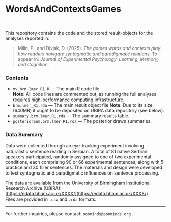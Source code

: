 # WordsAndContextsGames

<br>

This repository contains the code and the stored result-objects for the analyses reported in:

> Milin, P., and Divjak, D. (2025). *The games words and contexts play: how readers navigate syntagmatic and paradigmatic relations*. To appear in: *Journal of Experimental Psychology: Learning, Memory, and Cognition*.

### Contents

+ `mv_brm_lmer_R1.R` — The main R code file.  
  **Note:** All code lines are commented out, as running the full analyses requires high-performance computing infrastructure.
+ `brm.lmer_R1.rda` — The main result object file
**Note:** Due to its size (640MB) it ought to be deposited on UBIRA data repository (see below).
+ `summary.brm.lmer_R1.rda` — The summary results table.
+ `posteriorSum.brm.lmer_R1.rda` — The posterior draws summaries.

### Data Summary

Data were collected through an eye-tracking experiment involving naturalistic sentence reading in Serbian. A total of 81 native Serbian speakers participated, randomly assigned to one of two experimental conditions, each comprising 90 or 66 experimental sentences, along with 5 practice and 30 filler sentences. The materials and design were developed to test syntagmatic and paradigmatic influences on sentence processing.

The data are available from the University of Birmingham Institutional Research Archive (UBIRA):  
[https://edata.bham.ac.uk/XXXX/](https://edata.bham.ac.uk/XXXX/)  
Files are provided in `.csv` and `.rda` formats.

---

For further inquiries, please contact: `ooominds@ooominds.org`
